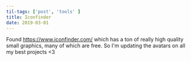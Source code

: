 ```yaml
---
til-tags: ['post', 'tools' ]
title: Iconfinder
date: 2019-03-01
---
```


Found https://www.iconfinder.com/ which has a ton of really high quality small graphics, many of which are free. So I'm updating the avatars on all my best projects <3 